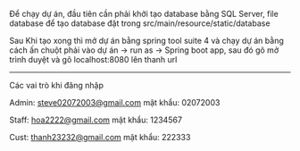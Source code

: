 Để chạy dự án, đầu tiên cần phải khởi tạo database bằng SQL Server, file database để tạo database đặt trong src/main/resource/static/database

Sau Khi tạo xong thì mở dự án bằng spring tool suite 4 và chạy dự án bằng cách ấn chuột phải vào dự án -> run as -> Spring boot app, sau đó gõ mở trình duyệt và gõ localhost:8080 lên thanh url 

--------------------------------------------------------------------------------------------------------------------------------------------------------------------------------------------------------

Các vai trò khi đăng nhập

Admin:
steve02072003@gmail.com
mật khẩu: 02072003

Staff:
hoa2222@gmail.com
mật khẩu: 1234567

Cust:
thanh23232@gmail.com
mật khẩu: 222333
